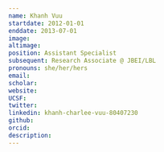 ```yaml
---
name: Khanh Vuu
startdate: 2012-01-01
enddate: 2013-07-01
image:
altimage:
position: Assistant Specialist
subsequent: Research Associate @ JBEI/LBL
pronouns: she/her/hers
email:
scholar:
website:
UCSF:
twitter:
linkedin: khanh-charlee-vuu-80407230
github:
orcid:
description:
---
```


